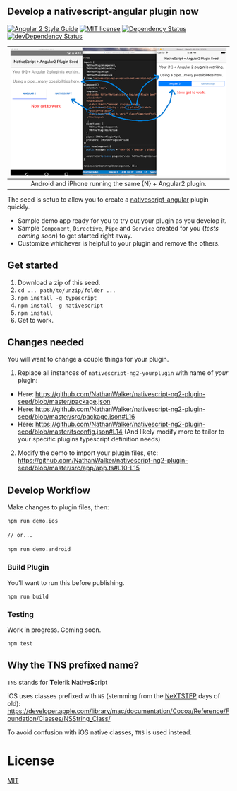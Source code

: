 ## Develop a nativescript-angular plugin now

[![Angular 2 Style Guide](https://mgechev.github.io/angular2-style-guide/images/badge.svg)](https://github.com/mgechev/angular2-style-guide)
[![MIT license](http://img.shields.io/badge/license-MIT-brightgreen.svg)](http://opensource.org/licenses/MIT)
[![Dependency Status](https://david-dm.org/NathanWalker/nativescript-ng2-plugin-seed/status.svg)](https://david-dm.org/NathanWalker/nativescript-ng2-plugin-seed#info=dependencies) [![devDependency Status](https://david-dm.org/NathanWalker/nativescript-ng2-plugin-seed/dev-status.svg)](https://david-dm.org/NathanWalker/nativescript-ng2-plugin-seed#info=devDependencies)

| ![Demo](/resources/demo.png) |
| :---: |
| Android and iPhone running the same {N} + Angular2 plugin. |

The seed is setup to allow you to create a [nativescript-angular](https://github.com/NativeScript/nativescript-angular) plugin quickly.

* Sample demo app ready for you to try out your plugin as you develop it.
* Sample `Component`, `Directive`, `Pipe` and `Service` created for you (*tests coming soon*) to get started right away.
* Customize whichever is helpful to your plugin and remove the others.

## Get started

1. Download a zip of this seed.
2. `cd ... path/to/unzip/folder ...`
3. `npm install -g typescript`
4. `npm install -g nativescript`
5. `npm install`
6. Get to work.

## Changes needed

You will want to change a couple things for your plugin.

1. Replace all instances of `nativescript-ng2-yourplugin` with name of *your* plugin:
  * Here: https://github.com/NathanWalker/nativescript-ng2-plugin-seed/blob/master/package.json
  * Here: https://github.com/NathanWalker/nativescript-ng2-plugin-seed/blob/master/src/package.json#L16
  * Here: https://github.com/NathanWalker/nativescript-ng2-plugin-seed/blob/master/tsconfig.json#L14 (And likely modify more to tailor to your specific plugins typescript definition needs)
2. Modify the demo to import your plugin files, etc: https://github.com/NathanWalker/nativescript-ng2-plugin-seed/blob/master/src/app/app.ts#L10-L15

## Develop Workflow

Make changes to plugin files, then:

```
npm run demo.ios

// or...

npm run demo.android
```

### Build Plugin

You'll want to run this before publishing.

```
npm run build
```

### Testing

Work in progress. Coming soon.

```
npm test
```

## Why the TNS prefixed name?

`TNS` stands for **T**elerik **N**ative**S**cript

iOS uses classes prefixed with `NS` (stemming from the [NeXTSTEP](https://en.wikipedia.org/wiki/NeXTSTEP) days of old):
https://developer.apple.com/library/mac/documentation/Cocoa/Reference/Foundation/Classes/NSString_Class/

To avoid confusion with iOS native classes, `TNS` is used instead.

# License

[MIT](/LICENSE)
